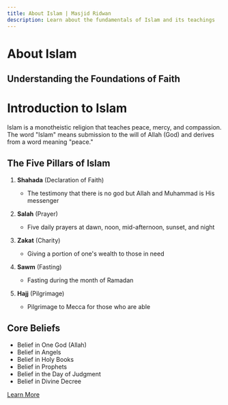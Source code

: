 ```yaml
---
title: About Islam | Masjid Ridwan
description: Learn about the fundamentals of Islam and its teachings
---
```


# About Islam
## Understanding the Foundations of Faith

# Introduction to Islam

Islam is a monotheistic religion that teaches peace, mercy, and compassion. The word "Islam" means submission to the will of Allah (God) and derives from a word meaning "peace."

## The Five Pillars of Islam

1. **Shahada** (Declaration of Faith)
   - The testimony that there is no god but Allah and Muhammad is His messenger

2. **Salah** (Prayer)
   - Five daily prayers at dawn, noon, mid-afternoon, sunset, and night

3. **Zakat** (Charity)
   - Giving a portion of one's wealth to those in need

4. **Sawm** (Fasting)
   - Fasting during the month of Ramadan

5. **Hajj** (Pilgrimage)
   - Pilgrimage to Mecca for those who are able

## Core Beliefs

- Belief in One God (Allah)
- Belief in Angels
- Belief in Holy Books
- Belief in Prophets
- Belief in the Day of Judgment
- Belief in Divine Decree

[Learn More](/about-islam) 